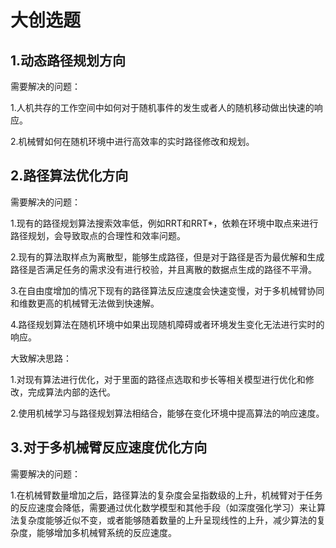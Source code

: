 # 大创选题

## 1.动态路径规划方向

需要解决的问题：

1.人机共存的工作空间中如何对于随机事件的发生或者人的随机移动做出快速的响应。

2.机械臂如何在随机环境中进行高效率的实时路径修改和规划。

## 2.路径算法优化方向

需要解决的问题：

1.现有的路径规划算法搜索效率低，例如RRT和RRT*，依赖在环境中取点来进行路径规划，会导致取点的合理性和效率问题。

2.现有的算法取样点为离散型，能够生成路径，但是对于路径是否为最优解和生成路径是否满足任务的需求没有进行校验，并且离散的数据点生成的路径不平滑。

3.在自由度增加的情况下现有的路径算法反应速度会快速变慢，对于多机械臂协同和维数更高的机械臂无法做到快速解。

4.路径规划算法在随机环境中如果出现随机障碍或者环境发生变化无法进行实时的响应。

大致解决思路：

1.对现有算法进行优化，对于里面的路径点选取和步长等相关模型进行优化和修改，完成算法内部的迭代。

2.使用机械学习与路径规划算法相结合，能够在变化环境中提高算法的响应速度。

## 3.对于多机械臂反应速度优化方向

需要解决的问题：

1.在机械臂数量增加之后，路径算法的复杂度会呈指数级的上升，机械臂对于任务的反应速度会降低，需要通过优化数学模型和其他手段（如深度强化学习）来让算法复杂度能够近似不变，或者能够随着数量的上升呈现线性的上升，减少算法的复杂度，能够增加多机械臂系统的反应速度。



